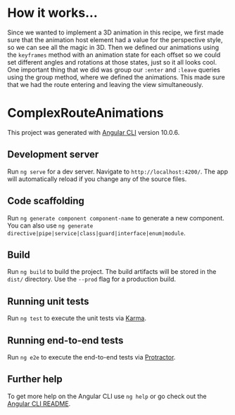 # How it works...

Since we wanted to implement a 3D animation in this recipe, we first made sure that the animation host element had a value for the perspective style, so we can see all the magic in 3D.
Then we defined our animations using the `keyframes` method with an animation state for each offset so we could set different angles and rotations at those states, just so it all looks cool. One important thing that we did was group our `:enter` and `:leave` queries using the group method, where we defined the animations. This made sure that we had the route entering and leaving the view simultaneously.

# ComplexRouteAnimations

This project was generated with [Angular CLI](https://github.com/angular/angular-cli) version 10.0.6.

## Development server

Run `ng serve` for a dev server. Navigate to `http://localhost:4200/`. The app will automatically reload if you change any of the source files.

## Code scaffolding

Run `ng generate component component-name` to generate a new component. You can also use `ng generate directive|pipe|service|class|guard|interface|enum|module`.

## Build

Run `ng build` to build the project. The build artifacts will be stored in the `dist/` directory. Use the `--prod` flag for a production build.

## Running unit tests

Run `ng test` to execute the unit tests via [Karma](https://karma-runner.github.io).

## Running end-to-end tests

Run `ng e2e` to execute the end-to-end tests via [Protractor](http://www.protractortest.org/).

## Further help

To get more help on the Angular CLI use `ng help` or go check out the [Angular CLI README](https://github.com/angular/angular-cli/blob/master/README.md).
